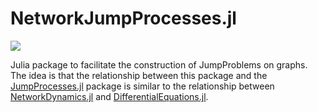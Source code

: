 # NetworkJumpProcesses.jl
[![](https://img.shields.io/badge/docs-dev-blue.svg)](https://timvwese.github.io/NetworkJumpProcesses.jl/dev/)

Julia package to facilitate the construction of JumpProblems on graphs.
The idea is that the relationship between this package and the [JumpProcesses.jl](https://github.com/SciML/JumpProcesses.jl) package is similar to the relationship between [NetworkDynamics.jl](https://github.com/PIK-ICoNe/NetworkDynamics.jl) and [DifferentialEquations.jl](https://github.com/SciML/DifferentialEquations.jl).
